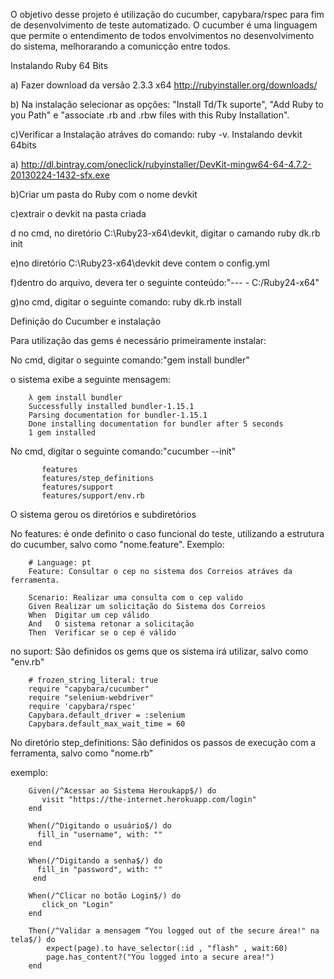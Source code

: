 O objetivo desse projeto é utilização do cucumber, capybara/rspec para fim de desenvolvimento de teste automatizado.
O cucumber é uma linguagem que permite o entendimento de todos envolvimentos no desenvolvimento do sistema, melhorarando
a comunicção entre todos.

Instalando Ruby 64 Bits

a) Fazer download da versão 2.3.3 x64 http://rubyinstaller.org/downloads/

b) Na instalação selecionar as opções: "Install Td/Tk suporte", "Add Ruby to you Path" e
"associate .rb and .rbw files with this Ruby Installation".

c)Verificar a Instalação atráves do comando: ruby -v.
Instalando devkit 64bits

a) http://dl.bintray.com/oneclick/rubyinstaller/DevKit-mingw64-64-4.7.2-20130224-1432-sfx.exe

b)Criar um pasta do Ruby com o nome devkit

c)extrair o devkit na pasta criada

d no cmd, no diretório C:\Ruby23-x64\devkit, digitar o camando ruby dk.rb init

e)no diretório C:\Ruby23-x64\devkit deve contem o config.yml 

f)dentro do arquivo, devera ter o seguinte conteúdo:"--- - C:/Ruby24-x64"

g)no cmd, digitar o seguinte comando: ruby dk.rb install


Definição do Cucumber e instalação

Para utilização das gems é necessário primeiramente instalar:

No cmd, digitar o seguinte comando:"gem install bundler"

o sistema exibe a seguinte mensagem:

		λ gem install bundler
		Successfully installed bundler-1.15.1
		Parsing documentation for bundler-1.15.1
		Done installing documentation for bundler after 5 seconds
		1 gem installed
No cmd, digitar o seguinte comando:"cucumber --init"

		   features
		   features/step_definitions
		   features/support
		   features/support/env.rb
		   
O sistema gerou os diretórios e subdiretórios

No features: é onde definito o caso funcional do teste, utilizando a estrutura do cucumber, salvo como "nome.feature".
Exemplo:

		# Language: pt
		Feature: Consultar o cep no sistema dos Correios atráves da ferramenta.

		Scenario: Realizar uma consulta com o cep valido
		Given Realizar um solicitação do Sistema dos Correios 
		When  Digitar um cep válido
		And   O sistema retonar a solicitação
		Then  Verificar se o cep é válido 
no suport: São definidos os gems que os sistema irá utilizar, salvo como "env.rb"

		# frozen_string_literal: true
		require "capybara/cucumber"
		require "selenium-webdriver"
		require 'capybara/rspec'
		Capybara.default_driver = :selenium
		Capybara.default_max_wait_time = 60
		
No diretório step_definitions: São definidos os passos de execução com a ferramenta, salvo como "nome.rb"

exemplo:

		Given(/^Acessar ao Sistema Heroukapp$/) do
		   visit "https://the-internet.herokuapp.com/login"
		end

		When(/^Digitando o usuário$/) do
		  fill_in "username", with: ""
		end

		When(/^Digitando a senha$/) do
		  fill_in "password", with: ""
		 end

		When(/^Clicar no botão Login$/) do
		   click_on "Login"
		end

		Then(/^Validar a mensagem “You logged out of the secure área!" na tela$/) do
			expect(page).to have_selector(:id , "flash" , wait:60) 
			page.has_content?("You logged into a secure area!")
		end




